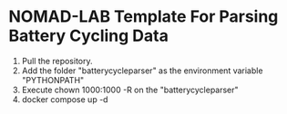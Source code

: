 # NOMAD-LAB Template For Parsing Battery Cycling Data

1. Pull the repository.
2. Add the folder "batterycycleparser" as the environment variable "PYTHONPATH"
3. Execute chown 1000:1000 -R on the "batterycycleparser"
4. docker compose up -d
